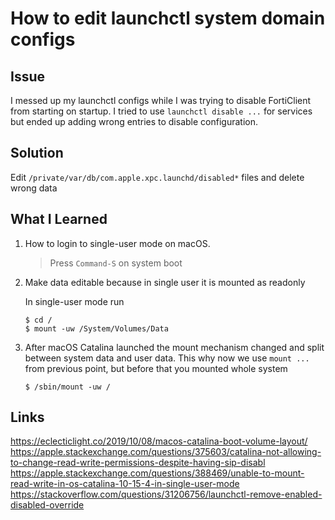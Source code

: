# How to edit launchctl system domain configs

## Issue

I messed up my launchctl configs while I was trying to disable FortiClient from starting on startup. I tried to use `launchctl disable ...` for services but ended up adding wrong entries to disable configuration.

## Solution

Edit `/private/var/db/com.apple.xpc.launchd/disabled*` files and delete wrong data

## What I Learned

1. How to login to single-user mode on macOS.

   > Press `Command-S` on system boot

1. Make data editable because in single user it is mounted as readonly

   In single-user mode run

   ```console
   $ cd /
   $ mount -uw /System/Volumes/Data
   ```

1. After macOS Catalina launched the mount mechanism changed and split between system data and user data. This why now we use `mount ...` from previous point, but before that you mounted whole system

   ```console
   $ /sbin/mount -uw /
   ```

## Links

https://eclecticlight.co/2019/10/08/macos-catalina-boot-volume-layout/  
https://apple.stackexchange.com/questions/375603/catalina-not-allowing-to-change-read-write-permissions-despite-having-sip-disabl  
https://apple.stackexchange.com/questions/388469/unable-to-mount-read-write-in-os-catalina-10-15-4-in-single-user-mode  
https://stackoverflow.com/questions/31206756/launchctl-remove-enabled-disabled-override
